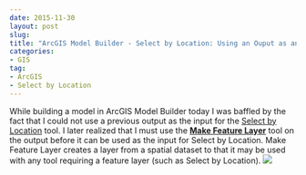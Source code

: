```yaml
---
date: 2015-11-30
layout: post
slug: 
title: "ArcGIS Model Builder - Select by Location: Using an Ouput as an Input "
categories:
- GIS
tag:
- ArcGIS
- Select by Location
---
```


While building a model in ArcGIS Model Builder today I was baffled by the fact that I could not use a previous output as the input for the [Select by Location]( http://resources.arcgis.com/EN/HELP/MAIN/10.1/index.html#//001700000072000000) tool. I later realized that I must use the [**Make Feature Layer**](http://pro.arcgis.com/en/pro-app/tool-reference/data-management/make-feature-layer.htm) tool on the output before it can be used as the input for Select by Location. Make Feature Layer creates a layer from a spatial dataset to that it may be used with any tool requiring a feature layer (such as Select by Location).
[![](http://imgur.com/xTHTM1nl.png)]( http://imgur.com/xTHTM1n.png)
